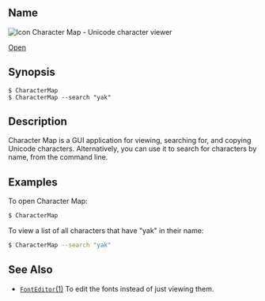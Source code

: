 ## Name

![Icon](file:///res/icons/16x16/app-character-map.png) Character Map - Unicode character viewer

[Open](file:///bin/CharacterMap)

## Synopsis

```**sh
$ CharacterMap
$ CharacterMap --search "yak"
```

## Description

Character Map is a GUI application for viewing, searching for, and copying Unicode characters. Alternatively, you can use it to search for characters by name, from the command line.

## Examples

To open Character Map:
```sh
$ CharacterMap
```

To view a list of all characters that have "yak" in their name:
```sh
$ CharacterMap --search "yak"
```

## See Also

* [`FontEditor`(1)](help://man/1/Applications/FontEditor) To edit the fonts instead of just viewing them.
